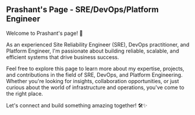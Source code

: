 ## Prashant's Page - SRE/DevOps/Platform Engineer

Welcome to Prashant's page! 🚀

As an experienced Site Reliability Engineer (SRE), DevOps practitioner, and Platform Engineer, I'm passionate about building reliable, scalable, and efficient systems that drive business success. 

Feel free to explore this page to learn more about my expertise, projects, and contributions in the field of SRE, DevOps, and Platform Engineering. Whether you're looking for insights, collaboration opportunities, or just curious about the world of infrastructure and operations, you've come to the right place.

Let's connect and build something amazing together! 🛠️✨


